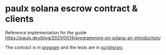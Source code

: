 # paulx solana escrow contract & clients

Reference implementation for the guide https://paulx.dev/blog/2021/01/14/programming-on-solana-an-introduction/

The contract is in [program](program) and the tests are in [scripts/src](program/scripts/src)